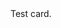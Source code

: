 <div class="card bs-dennisblue">
    <div class="card-body bg-dennisblue fg-dennisblue">Test card.</div>
</div>
